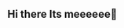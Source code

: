 ## Hi there Its meeeeee👋

<!--# Hi there, I’m hhicks658 👋

**Software Engineer in Training | Project-Oriented Learner**

---

### 🚀 About Me

A curious mind fueled by code, creativity, and conversation. I build web apps using Python and React. Whether it's writing poetry, decoding a new language, or diving into human psychology, I’m always learning and always listening.  
**Currently fascinated by quantum computing.**

---

### 🛠️ Tech Stack

- **Languages:** Python, JavaScript
- **Frameworks:** React
- **Tools:** Git, VS Code, (and always adding more!)

---

### 🌱 Currently Learning

- Advanced React concepts
- Python best practices
- Quantum computing fundamentals
- Exploring the intersection of technology and human behavior

---

### 💡 Fun Facts

- I love writing poetry and learning new languages
- Human psychology fascinates me—code and people are both great puzzles!
- I thrive in collaborative, creative environments

---

### 📫 Let’s Connect!

Feel free to start a conversation or share ideas—collaboration and curiosity drive my learning journey!

---

<!--
Want to add social links? Share your LinkedIn, Twitter, or personal site and I’ll include them here!


